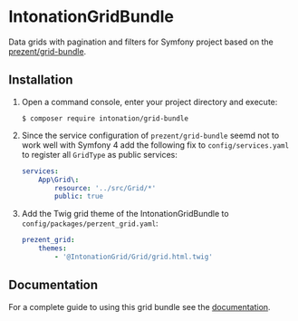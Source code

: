 IntonationGridBundle
====================

Data grids with pagination and filters for Symfony project based on the [prezent/grid-bundle](https://github.com/Prezent/prezent-grid-bundle).

Installation
------------

1. Open a command console, enter your project directory and execute:   

    ```console
    $ composer require intonation/grid-bundle
    ```

2. Since the service configuration of `prezent/grid-bundle` seemd not to work well with Symfony 4 add the following fix to `config/services.yaml` to register all `GridType` as public services: 

    ```yaml
    services:
        App\Grid\:
            resource: '../src/Grid/*'
            public: true
    ```

3. Add the Twig grid theme of the IntonationGridBundle to `config/packages/perzent_grid.yaml`:

    ```yaml
    prezent_grid:
        themes:
            - '@IntonationGrid/Grid/grid.html.twig'
    ```

Documentation
-------------

For a complete guide to using this grid bundle see the [documentation](Resources/doc/index.md).
